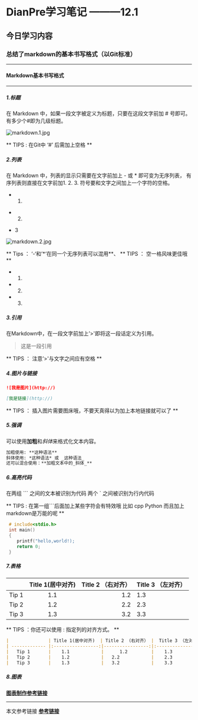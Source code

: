 # **DianPre学习笔记**   ———12.1

## 今日学习内容

### 总结了markdown的基本书写格式（以Git标准）

_ _ _
#### Markdown基本书写格式


- - -
##### 1.标题
在 Markdown 中，如果一段文字被定义为标题，只要在这段文字前加 # 号即可。
有多少个#即为几级标题。

![markdown.1.jpg](D:\Dian_training\picture\markdown.1.jpg)

** TIPS : 在Git中 ‘#’ 后需加上空格 **

##### 2.列表
在 Markdown 中，列表的显示只需要在文字前加上 - 或 * 即可变为无序列表，
有序列表则直接在文字前加1. 2. 3. 符号要和文字之间加上一个字符的空格。

  - 1.
  * 2.
  - 3


![markdown.2.jpg](D:\Dian_training\picture\markdown.2.jpg)

** Tips ： ‘-‘和’*‘在同一个无序列表可以混用**、
** TIPS ： 空一格风味更佳哦 **

  - 1.
   - 2.
   - 3.

##### 3.引用
在Markdown中，在一段文字前加上’>'即将这一段话定义为引用。


> 这是一段引用


** TIPS ： 注意’>'与文字之间应有空格 **

##### 4.图片与链接

```markdown
![我是图片](http://)

[我是链接](http://)

```

** TIPS ： 插入图片需要图床哦，不要天真得以为加上本地链接就可以了 **

##### 5.强调

可以使用**加粗**和*斜体*来格式化文本内容。

```markdown
加粗使用: **这种语法**
斜体使用: *这种语法* 或 _这种语法_
还可以混合使用：**加粗文本中的_斜体_**
```

##### 6.高亮代码
在两组 ``` 之间的文本被识别为代码
两个 ` 之间被识别为行内代码

** TIPS : 在第一组```后面加上某些字符会有特效哦 比如 cpp Python 而且加上markdown是万能的呢 **

```cpp
 # include<stdio.h>
 int main()
 {
	printf("hello,world!);
    return 0;
 }
```

##### 7.表格

|               | Title 1(居中对齐)  | Title 2 （右对齐） |  Title 3 （左对齐）  |
| ------------- |:-----------------:|-----------------:|:--------------------|
| 	Tip 1       |    1.1            |      1.2         |    1.3              |
|   Tip 2       |    1.2            |   2.2            |    2.3              |
|   Tip 3       |    1.3            |   3.2            |    3.3              |

** TIPS ：你还可以使用 : 指定列的对齐方式。 **

```markdown
|               | Title 1(居中对齐)  | Title 2 （右对齐） |  Title 3 （左对齐）  |
| ------------- |:-----------------:|-----------------:|:--------------------|
| 	Tip 1       |    1.1            |      1.2         |    1.3              |
|   Tip 2       |    1.2            |   2.2            |    2.3              |
|   Tip 3       |    1.3            |   3.2            |    3.3              |
```

##### 8.图表

[**图表制作参考链接**](https://www.zybuluo.com/mdeditor)


_ _ _

本文参考链接
[**参考链接**](http://www.jianshu.com/p/1e402922ee32/)












